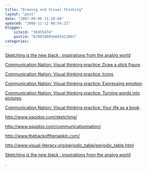 ```yaml
---
title: "Drawing and Visual thinking"
layout: "post"
date: "2007-09-06 11:18:00"
updated: "2008-11-12 08:54:23"
blogger:
    siteid: "36955474"
    postid: "6700780956605913865"
categories: 
---
```


<a title='Permanent Link: Sketching is the new black : inspirations from the analog world' rel='bookmark' href='http://www.adaptivepath.com/blog/2008/09/08/sketching-is-the-new-black-inspirations-from-the-analog-world/'>Sketching is the new black : inspirations from the analog world</a>

<a href='http://communicationnation.blogspot.com/2005/12/visual-thinking-practice-draw-stick.html'>Communication Nation: Visual thinking practice: Draw a stick figure</a>.

<a href='http://communicationnation.blogspot.com/2005/12/visual-thinking-practice-icons.html#113408841579697868'>Communication Nation: Visual thinking practice: Icons</a>.

<a href='http://communicationnation.blogspot.com/2005/10/visual-thinking-practice-expressing.html'>Communication Nation: Visual thinking practice: Expressing emotion</a>.

<a href='http://communicationnation.blogspot.com/2005/11/visual-thinking-practice-turning-words.html'>Communication Nation: Visual thinking practice: Turning words into pictures</a>.

<a href='http://communicationnation.blogspot.com/2005/11/visual-thinking-practice-your-life-as.html'>Communication Nation: Visual thinking practice: Your life as a book</a>.

http://www.squidoo.com/sketching/

http://www.squidoo.com/communicationnation/

http://www.thebackofthenapkin.com/

http://www.visual-literacy.org/periodic_table/periodic_table.html

<a href='http://www.adaptivepath.com/blog/2008/09/08/sketching-is-the-new-black-inspirations-from-the-analog-world/' rel='bookmark' title='Permanent Link: Sketching is the new black : inspirations from the analog world'>Sketching is the new black : inspirations from the analog world</a>

.

</div>
</div>